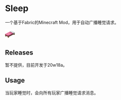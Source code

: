 # Sleep

一个基于Fabric的Minecraft Mod，用于自动广播睡觉请求。

![icon](src/main/resources/assets/sleep/icon.png)

## Releases

暂不提供，目前开发于20w18a。

## Usage

当玩家睡觉时，会向所有玩家广播睡觉请求消息。
